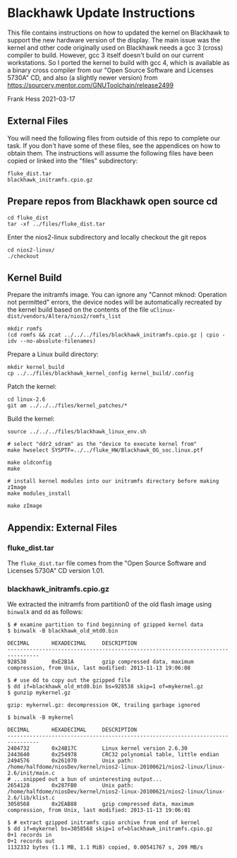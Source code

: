# Blackhawk Update Instructions
This file contains instructions on how to updated the kernel on Blackhawk
to support the new hardware version of the display.  The main issue was
the kernel and other code originally used on Blackhawk needs a
gcc 3 (cross) compiler to build.  However, gcc 3 itself doesn't build on our
current workstations.  So I ported the kernel to build with gcc 4, which
is available as a binary cross compiler from our 
"Open Source Software and Licenses 5730A" CD, and also (a slightly newer
version) from 
https://sourcery.mentor.com/GNUToolchain/release2499

Frank Hess 2021-03-17

## External Files
You will need the following files from outside of this repo to complete our task.
If you don't have some of these files, see the appendices on how to
obtain them.  The instructions will assume the following files have been
copied or linked into the "files" subdirectory:
```
fluke_dist.tar
blackhawk_initramfs.cpio.gz
```

## Prepare repos from Blackhawk open source cd
```
cd fluke_dist
tar -xf ../files/fluke_dist.tar
```

Enter the nios2-linux subdirectory and locally checkout the git repos
```
cd nios2-linux/
./checkout
```

## Kernel Build

Prepare the initramfs image.  You can ignore any 
"Cannot mknod: Operation not permitted" errors, the device nodes will be
automatically recreated by the kernel build based on the contents of the
file `uClinux-dist/vendors/Altera/nios2/romfs_list`
```
mkdir romfs
(cd romfs && zcat ../../../files/blackhawk_initramfs.cpio.gz | cpio -idv --no-absolute-filenames)

```

Prepare a Linux build directory:
```
mkdir kernel_build
cp ../../files/blackhawk_kernel_config kernel_build/.config
```

Patch the kernel:
```
cd linux-2.6
git am ../../../files/kernel_patches/*

```

Build the kernel:
```
source ../../../files/blackhawk_linux_env.sh

# select "ddr2_sdram" as the "device to execute kernel from"
make hwselect SYSPTF=../../fluke_HW/Blackhawk_OG_soc.linux.ptf

make oldconfig
make

# install kernel modules into our initramfs directory before making zImage
make modules_install

make zImage

```
## Appendix: External Files
### fluke_dist.tar
The `fluke_dist.tar` file comes from the "Open Source Software and Licenses
5730A" CD version 1.01.
### blackhawk_initramfs.cpio.gz
We extracted the initramfs from partition0 of the old flash image using 
`binwalk` and `dd`
as follows:
```
$ # examine partition to find beginning of gzipped kernel data
$ binwalk -B blackhawk_old_mtd0.bin

DECIMAL       HEXADECIMAL     DESCRIPTION
--------------------------------------------------------------------------------
928538        0xE2B1A         gzip compressed data, maximum compression, from Unix, last modified: 2013-11-13 19:06:08

$ # use dd to copy out the gzipped file
$ dd if=blackhawk_old_mtd0.bin bs=928538 skip=1 of=mykernel.gz
$ gunzip mykernel.gz 

gzip: mykernel.gz: decompression OK, trailing garbage ignored

$ binwalk -B mykernel 

DECIMAL       HEXADECIMAL     DESCRIPTION
--------------------------------------------------------------------------------
2404732       0x24B17C        Linux kernel version 2.6.30
2443640       0x254978        CRC32 polynomial table, little endian
2494576       0x261070        Unix path: /home/halfdome/niosDev/kernel/nios2-linux-20100621/nios2-linux/linux-2.6/init/main.c
# ...snipped out a bun of uninteresting output...
2654128       0x287FB0        Unix path: /home/halfdome/niosDev/kernel/nios2-linux-20100621/nios2-linux/linux-2.6/lib/klist.c
3058568       0x2EAB88        gzip compressed data, maximum compression, from Unix, last modified: 2013-11-13 19:06:01

$ # extract gzipped initramfs cpio archive from end of kernel
$ dd if=mykernel bs=3058568 skip=1 of=blackhawk_initramfs.cpio.gz
0+1 records in
0+1 records out
1132332 bytes (1.1 MB, 1.1 MiB) copied, 0.00541767 s, 209 MB/s

```
